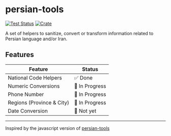 # persian-tools

[![Test Status](https://github.com/rustland-fa/persian-tools-rs/workflows/test/badge.svg?event=push)](https://github.com/rustland-fa/persian-tools-rs/actions)
[![Crate](https://img.shields.io/crates/v/persian-tools)](https://crates.io/crates/persian-tools)

A set of helpers to sanitize, convert or transform information related to Persian language and/or Iran.

## Features
| Feature                                    | Status         |
| ------------------------------------------ | -------------- |
| National Code Helpers                      | ✅ Done        |
| Numeric Conversions                        | 🚧 In Progress |
| Phone Number                               | 🚧 In Progress |
| Regions (Province & City)                  | 🚧 In Progress |
| Date Conversion                            | 🛑 Not yet     |


---
Inspired by the javascript version of [persian-tools](https://github.com/persian-tools/persian-tools)
